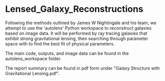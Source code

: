 # Lensed_Galaxy_Reconstructions
 Following the methods outlined by James W Nightingale and his team, we attempt to use the 'autolens' Python workspace to reconstruct galaxies based on image data. It will be performed by ray tracing galaxies that exhibit strong gravitational lensing, then searching through parameter space with to find the best fit of physical parameters.

The main code, outputs, and image data can be found in the autolens_workspace folder.

The report summary can be found in pdf form under "Galaxy Structure with Gravitational Lensing.pdf".

